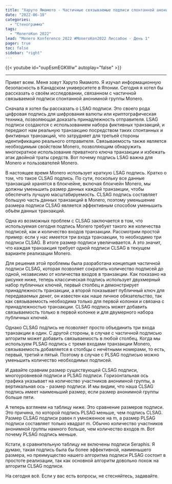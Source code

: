 ```yaml
---
title: "Харуто Ямамото - Частичные связываемые подписи спонтанной анонимной группы (PLSAG)"
date: "2022-06-18"
categories:
  - "Стенограмма"
tags:
  - "MoneroKon 2022"
lead: "Monero Konferenco 2022 #MoneroKon2022 Лиссабон - День 1"
pager: true
toc: false
sidebar: "right"
---
```


{{< youtube id="oupEsmEGKWw" autoplay="false" >}}

---

Привет всем. Меня зовут Харуто Ямамото. Я изучал информационную безопасность в Канадском университете в Японии. Сегодня я хотел бы рассказать о своём исследовании, связанном с частичной связываемой подписи спонтанной анонимной группы Monero.

Сначала я хотел бы рассказать о LSAG подписи. Это своего рода цифровая подпись для шифрования валюты или криптографическая техника, позволяющая доказать принадлежность отправителя. LSAG подписи создаются с использованием набора фиктивных транзакций, и передают нам реальную транзакцию посредством таких спонтанных и фиктивных транзакций, что затрудняет для третьей стороны идентификацию реального отправителя. Связываемость также является необходимым свойством Monero, позволяющим обнаружить многократное использование приватного ключа транзакции и избежать атак двойной траты средств. Вот почему подпись LSAG важна для Monero и пользователей Monero.

В настоящее время Monero использует краткую LSAG подпись. Кратко о том, что такое CLSAG подпись. По сути, поскольку все данные транзакций хранятся в блокчейне, включая блокчейн Monero, мы должны уменьшить размер данных каждой транзакции, чтобы обеспечить лучшую масштабируемость. CLSAG подпись составляет большую часть данных транзакций в Monero, поэтому уменьшение размера подписи CLSAG является эффективным способом уменьшить объём данных транзакций.

Одна из возможных проблем с CLSAG заключается в том, что используемая сегодня подпись Monero требует такого же количества подписей, как и количество входов транзакции. Рассмотрим простой пример: если у нас имеется три входа транзакции, то необходимо три подписи CLSAG. В итоге размер подписи увеличивается. А это значит, что каждая транзакция требует одной подписи CLSAG в текущем варианте реализации Monero.

Для решения этой проблемы была разработана концепция частичной подписи CLSAG, которая позволяет сократить количество подписей до одной, независимо от количества входов в транзакции. Как показано на рисунке ниже, теперь классическая подпись использует двухмерный набор публичных ключей, первый столбец и демонстрирует принадлежность транзакции, а второй показывает публичный ключ для передаваемых денег, он известен как наше личное обязательство, так как связываемость необходима только для первой колонки и связана с принадлежностью транзакции. CLSAG подпись может добавить связываемость только в первой колонке и для двумерного набора публичных ключей.

Однако CLSAG подпись не позволяет просто объединить три входа транзакции в один. С другой стороны, в случае с частичной подписью алгоритм может добавить связываемость в любой столбец. Когда мы используем PLSAG подпись с тремя входами транзакции Monero, связываемость добавляется в столбцы с нечётными номерами, то есть, первый, третий и пятый. Поэтому в случае с PLSAG подписью можно уменьшить количество необходимых подписей.

И давайте сравним размер существующей CLSAG подписи, многоуровневой подписи и PLSAG подписи. Горизонтальная ось графика указывает на количество участников анонимной группы, а вертикальная ось - размер подписи. И мы видим, что наша CLSAG подпись имеет наименьший размер, если размер анонимной группы больше пяти.

А теперь взглянем на таблицу ниже. Это сравнение размеров подписи. Это причина, по которой подпись PLSAG меньше, чем подпись CLSAG. Размер CLSAG подписи равен n умноженное на m, а размер PLSAG подписи составляет только квадрат m. Обычно количество участников анонимной группы намного больше, чем количество входов m. Вот почему PLSAG подпись меньше.

Кстати, в сравнительную таблицу не включены подписи Seraphis. Я думаю, такая подпись была бы более эффективной, наименьшего размера, но преимущество нашего алгоритма подписи PLSAG состоит в простоте реализации, так как основной алгоритм довольно похож на алгоритм CLSAG подписи.

На сегодня всё. Если у вас есть вопросы, не стесняйтесь, задавайте.
